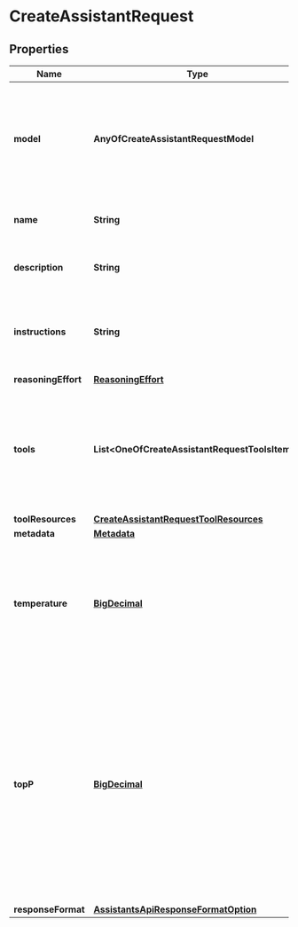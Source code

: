 # CreateAssistantRequest

## Properties
Name | Type | Description | Notes
------------ | ------------- | ------------- | -------------
**model** | **AnyOfCreateAssistantRequestModel** | ID of the model to use. You can use the [List models](/docs/api-reference/models/list) API to see all of your available models, or see our [Model overview](/docs/models) for descriptions of them.  | 
**name** | **String** | The name of the assistant. The maximum length is 256 characters.  |  [optional]
**description** | **String** | The description of the assistant. The maximum length is 512 characters.  |  [optional]
**instructions** | **String** | The system instructions that the assistant uses. The maximum length is 256,000 characters.  |  [optional]
**reasoningEffort** | [**ReasoningEffort**](ReasoningEffort.md) |  |  [optional]
**tools** | **List&lt;OneOfCreateAssistantRequestToolsItems&gt;** | A list of tool enabled on the assistant. There can be a maximum of 128 tools per assistant. Tools can be of types &#x60;code_interpreter&#x60;, &#x60;file_search&#x60;, or &#x60;function&#x60;.  |  [optional]
**toolResources** | [**CreateAssistantRequestToolResources**](CreateAssistantRequestToolResources.md) |  |  [optional]
**metadata** | [**Metadata**](Metadata.md) |  |  [optional]
**temperature** | [**BigDecimal**](BigDecimal.md) | What sampling temperature to use, between 0 and 2. Higher values like 0.8 will make the output more random, while lower values like 0.2 will make it more focused and deterministic.  |  [optional]
**topP** | [**BigDecimal**](BigDecimal.md) | An alternative to sampling with temperature, called nucleus sampling, where the model considers the results of the tokens with top_p probability mass. So 0.1 means only the tokens comprising the top 10% probability mass are considered.  We generally recommend altering this or temperature but not both.  |  [optional]
**responseFormat** | [**AssistantsApiResponseFormatOption**](AssistantsApiResponseFormatOption.md) |  |  [optional]
